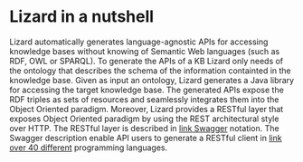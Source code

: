 # Lizard in a nutshell
Lizard automatically generates language-agnostic APIs for accessing knowledge bases without knowing of Semantic Web languages (such as RDF, OWL or SPARQL).
To generate the APIs of a KB Lizard only needs of the ontology that describes the schema of the information containted in the knowledge base.
Given as input an ontology, Lizard generates a Java library for accessing the target knowledge base.
The generated APIs expose the RDF triples as sets of resources and seamlessly integrates them into the Object Oriented paradigm.
Moreover, Lizard provides a RESTful layer that exposes Object Oriented paradigm by using the REST architectural style over HTTP.
The RESTful layer is described in [link Swagger](https://swagger.io/) notation.
The Swagger description enable API users to generate a RESTful client in [link over 40 different](https://swagger.io/swagger-codegen/) programming languages.
